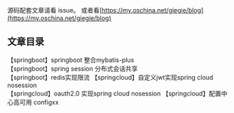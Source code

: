 源码配套文章请看 issue。
或者看[https://my.oschina.net/giegie/blog](https://my.oschina.net/giegie/blog)

## 文章目录
【springboot】springboot 整合mybatis-plus     
【springboot】spring session 分布式会话共享   
【springboot】redis实现限流
【springcloud】自定义jwt实现spring cloud nosession      
【springcloud】oauth2.0 实现spring cloud nosession
【springcloud】配置中心高可用 configxx
